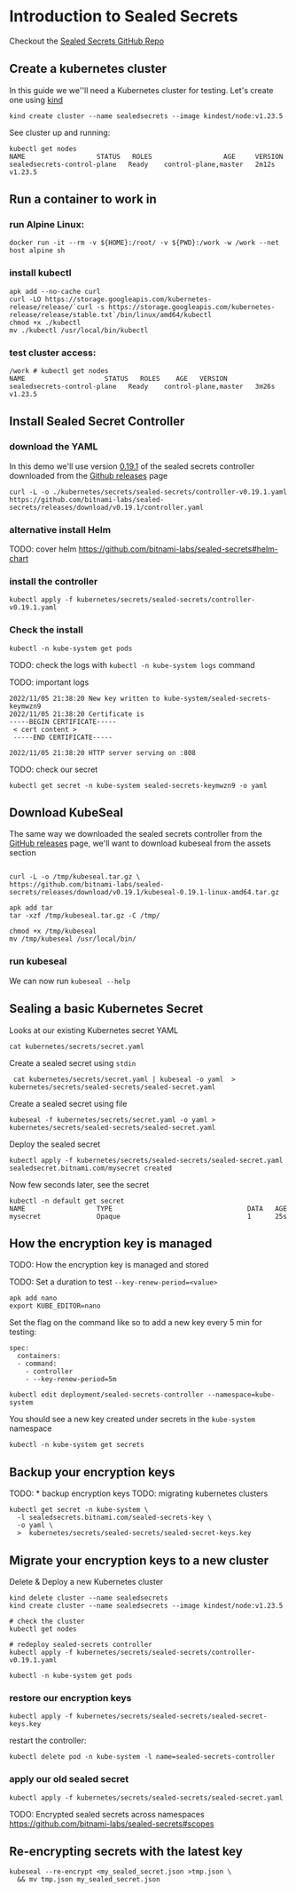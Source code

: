 # Introduction to Sealed Secrets 

Checkout the [Sealed Secrets GitHub Repo](https://github.com/bitnami-labs/sealed-secrets) </br>

## Create a kubernetes cluster

In this guide we we''ll need a Kubernetes cluster for testing. Let's create one using [kind](https://kind.sigs.k8s.io/) </br>

```
kind create cluster --name sealedsecrets --image kindest/node:v1.23.5
```

See cluster up and running:

```
kubectl get nodes
NAME                  STATUS   ROLES                  AGE     VERSION
sealedsecrets-control-plane   Ready    control-plane,master   2m12s   v1.23.5
```

## Run a container to work in

### run Alpine Linux: 
```
docker run -it --rm -v ${HOME}:/root/ -v ${PWD}:/work -w /work --net host alpine sh
```

### install kubectl

```
apk add --no-cache curl
curl -LO https://storage.googleapis.com/kubernetes-release/release/`curl -s https://storage.googleapis.com/kubernetes-release/release/stable.txt`/bin/linux/amd64/kubectl
chmod +x ./kubectl
mv ./kubectl /usr/local/bin/kubectl
```

### test cluster access:
```
/work # kubectl get nodes
NAME                    STATUS   ROLES    AGE   VERSION
sealedsecrets-control-plane   Ready    control-plane,master   3m26s   v1.23.5
```

## Install Sealed Secret Controller 

### download the YAML

In this demo we'll use version [0.19.1](https://github.com/bitnami-labs/sealed-secrets/releases/download/v0.19.1/controller.yaml) of the sealed secrets controller downloaded from the 
[Github releases](https://github.com/bitnami-labs/sealed-secrets/releases) page

```
curl -L -o ./kubernetes/secrets/sealed-secrets/controller-v0.19.1.yaml https://github.com/bitnami-labs/sealed-secrets/releases/download/v0.19.1/controller.yaml

```

### alternative install Helm

TODO:  cover helm https://github.com/bitnami-labs/sealed-secrets#helm-chart

### install the controller

```
kubectl apply -f kubernetes/secrets/sealed-secrets/controller-v0.19.1.yaml
```

### Check the install

```
kubectl -n kube-system get pods
```

TODO:  check the logs with `kubectl -n kube-system logs` command

TODO:  important logs 

```
2022/11/05 21:38:20 New key written to kube-system/sealed-secrets-keymwzn9
2022/11/05 21:38:20 Certificate is
-----BEGIN CERTIFICATE-----
 < cert content >
 -----END CERTIFICATE-----

2022/11/05 21:38:20 HTTP server serving on :808
```

TODO:  check our secret 

```
kubectl get secret -n kube-system sealed-secrets-keymwzn9 -o yaml
```

## Download KubeSeal

The same way we downloaded the sealed secrets controller from the [GitHub releases](https://github.com/bitnami-labs/sealed-secrets/releases) page,
we'll want to download kubeseal from the assets section 
```

curl -L -o /tmp/kubeseal.tar.gz \
https://github.com/bitnami-labs/sealed-secrets/releases/download/v0.19.1/kubeseal-0.19.1-linux-amd64.tar.gz

apk add tar
tar -xzf /tmp/kubeseal.tar.gz -C /tmp/

chmod +x /tmp/kubeseal
mv /tmp/kubeseal /usr/local/bin/
```

### run kubeseal

We can now run `kubeseal --help`

## Sealing a basic Kubernetes Secret 

Looks at our existing Kubernetes secret YAML

```
cat kubernetes/secrets/secret.yaml 
```

Create a sealed secret using `stdin` 

```
 cat kubernetes/secrets/secret.yaml | kubeseal -o yaml  > kubernetes/secrets/sealed-secrets/sealed-secret.yaml
```

Create a sealed secret using file

```
kubeseal -f kubernetes/secrets/secret.yaml -o yaml > kubernetes/secrets/sealed-secrets/sealed-secret.yaml
```

Deploy the sealed secret

```
kubectl apply -f kubernetes/secrets/sealed-secrets/sealed-secret.yaml
sealedsecret.bitnami.com/mysecret created
```

Now few seconds later, see the secret

```
kubectl -n default get secret
NAME                  TYPE                                  DATA   AGE
mysecret              Opaque                                1      25s
```

## How the encryption key is managed

TODO:  How the encryption key is managed and stored 

TODO:  Set a duration to test `--key-renew-period=<value>`

```
apk add nano
export KUBE_EDITOR=nano
```

Set the flag on the command like so to add a new key every 5 min for testing:

```
spec:
  containers:
  - command:
    - controller
    - --key-renew-period=5m

kubectl edit deployment/sealed-secrets-controller --namespace=kube-system
```

You should see a new key created under secrets in the `kube-system` namespace 

```
kubectl -n kube-system get secrets
```


## Backup your encryption keys

TODO: * backup encryption keys 
TODO:  migrating kubernetes clusters

```
kubectl get secret -n kube-system \
  -l sealedsecrets.bitnami.com/sealed-secrets-key \
  -o yaml \
  >  kubernetes/secrets/sealed-secrets/sealed-secret-keys.key
```

## Migrate your encryption keys to a new cluster 

Delete & Deploy a new Kubernetes cluster

```
kind delete cluster --name sealedsecrets
kind create cluster --name sealedsecrets --image kindest/node:v1.23.5

# check the cluster
kubectl get nodes

# redeploy sealed-secrets controller
kubectl apply -f kubernetes/secrets/sealed-secrets/controller-v0.19.1.yaml

kubectl -n kube-system get pods

```

### restore our encryption keys

```
kubectl apply -f kubernetes/secrets/sealed-secrets/sealed-secret-keys.key
```

restart the controller:
```
kubectl delete pod -n kube-system -l name=sealed-secrets-controller
```

### apply our old sealed secret

```
kubectl apply -f kubernetes/secrets/sealed-secrets/sealed-secret.yaml
```

TODO:  Encrypted sealed secrets across namespaces  https://github.com/bitnami-labs/sealed-secrets#scopes

## Re-encrypting secrets with the latest key

```
kubeseal --re-encrypt <my_sealed_secret.json >tmp.json \
  && mv tmp.json my_sealed_secret.json
```